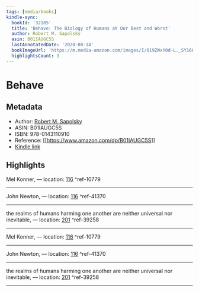```yaml
---
tags: [media/books]
kindle-sync:
  bookId: '32185'
  title: 'Behave: The Biology of Humans at Our Best and Worst'
  author: Robert M. Sapolsky
  asin: B01IAUGC5S
  lastAnnotatedDate: '2020-08-14'
  bookImageUrl: 'https://m.media-amazon.com/images/I/819ZWxY0d-L._SY160.jpg'
  highlightsCount: 3
---
```


# Behave

## Metadata
* Author: [Robert M. Sapolsky](https://www.amazon.com/Robert-M-Sapolsky/e/B000APOCFE/ref=dp_byline_cont_ebooks_1)
* ASIN: B01IAUGC5S
* ISBN: 978-0143110910
* Reference: [[https://www.amazon.com/dp/B01IAUGC5S]]
* [Kindle link](kindle://book?action=open&asin=B01IAUGC5S)

## Highlights
Mel Konner, — location: [116](kindle://book?action=open&asin=B01IAUGC5S&location=116) ^ref-10779

---
John Newton, — location: [116](kindle://book?action=open&asin=B01IAUGC5S&location=116) ^ref-41370

---
the realms of humans harming one another are neither universal nor inevitable, — location: [201](kindle://book?action=open&asin=B01IAUGC5S&location=201) ^ref-39258

---

Mel Konner, — location: [116](kindle://book?action=open&asin=B01IAUGC5S&location=116) ^ref-10779

---
John Newton, — location: [116](kindle://book?action=open&asin=B01IAUGC5S&location=116) ^ref-41370

---
the realms of humans harming one another are neither universal nor inevitable, — location: [201](kindle://book?action=open&asin=B01IAUGC5S&location=201) ^ref-39258

---
